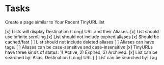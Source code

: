 # Tasks

Create a page similar to Your Recent TinyURL list

[x] Lists will display Destination (Long) URL and their Aliases.
[x] List should use infinite scrolling
[x] List should not include expired aliases
[x] Should be cached/fast
[ ] List should not include deleted aliases
[ ] Aliases can have tags.
[ ] Aliases can be case-sensitive and case-insensitive
[x] TinyURLs have three kinds of status: 1) Active, 2) Expired, 3) Archived.
[x] List can be searched by: Alias, Destination (Long) URL
[ ] List can be searched by: Tag
